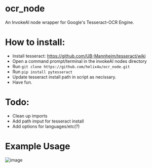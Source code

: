 # ocr_node
An InvokeAI node wrapper for Google's Tesseract-OCR Engine.

# How to install:
- Install tesseract: https://github.com/UB-Mannheim/tesseract/wiki
- Open a command prompt/terminal in the invokeAI nodes directory 
- Run `git clone https://github.com/helix4u/ocr_node.git`
- Run `pip install pytesseract`
- Update tesseract install path in script as necissary.
- Have fun.

# Todo:
- Clean up imports
- Add path imput for tesseract install
- Add options for languages/etc(?)

# Example Usage
![image](https://github.com/helix4u/ocr_node/assets/4317663/d30b8a30-f5a9-45b0-ac28-d8b014c6142e)

